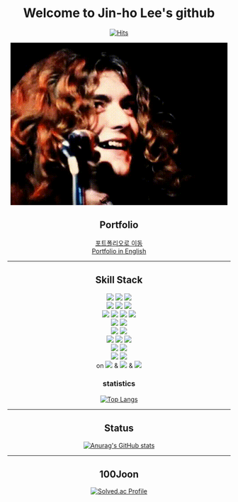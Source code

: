 <div align="center">

# Welcome to Jin-ho Lee's github

[![Hits](https://hits.seeyoufarm.com/api/count/incr/badge.svg?url=https%3A%2F%2Fgithub.com%2Fjhlee9462&count_bg=%23BE60FF&title_bg=%2385BFE3&icon=&icon_color=%23E7E7E7&title=hits&edge_flat=false)](https://github.com/jhlee9462)

![RobertPlant.gif](RobertPlant.gif)

## Portfolio

[포트폴리오로 이동](https://led-zeppelin.notion.site/jhlee9462-994613adcbe04427a5e8c21f2c72a2d8?pvs=4)
<br>
[Portfolio in English](https://led-zeppelin.notion.site/jhlee9462-994613adcbe04427a5e8c21f2c72a2d8?pvs=4)

---

## Skill Stack

<img src="https://img.shields.io/badge/c-A8B9CC?style=flat-square&logo=c&logoColor=white"/>
<img src="https://img.shields.io/badge/c++-00599C?style=flat-square&logo=cplusplus&logoColor=white"/>
<img src="https://img.shields.io/badge/java-FFFFFF?style=flat-square&logo=openjdk&logoColor=black"/>
<br>
<img src="https://img.shields.io/badge/html5-E34F26?style=flat-square&logo=html5&logoColor=white"/>
<img src="https://img.shields.io/badge/css3-1572B6?style=flat-square&logo=css3&logoColor=white"/>
<img src="https://img.shields.io/badge/javascript-F7DF1E?style=flat-square&logo=javascript&logoColor=black"/>
<br>
<img src="https://img.shields.io/badge/spring-6DB33F?style=flat-square&logo=spring&logoColor=white"/>
<img src="https://img.shields.io/badge/springboot-6DB33F?style=flat-square&logo=springboot&logoColor=white"/>
<img src="https://img.shields.io/badge/gradle-02303A?style=flat-square&logo=gradle&logoColor=white"/>
<img src="https://img.shields.io/badge/junit5-25A162?style=flat-square&logo=junit5&logoColor=white"/>
<br>
<img src="https://img.shields.io/badge/php-777BB4?style=flat-square&logo=php&logoColor=white"/>
<img src="https://img.shields.io/badge/laravel-FF2D20?style=flat-square&logo=laravel&logoColor=white"/>
<br>
<img src="https://img.shields.io/badge/python-3776AB?style=flat-square&logo=python&logoColor=white"/>
<img src="https://img.shields.io/badge/django-092E20?style=flat-square&logo=django&logoColor=white"/>
<br>
<img src="https://img.shields.io/badge/oracle-F80000?style=flat-square&logo=oracle&logoColor=white"/>
<img src="https://img.shields.io/badge/mysql-4479A1?style=flat-square&logo=mysql&logoColor=white"/>
<img src="https://img.shields.io/badge/mariadb-1F305F?style=flat-square&logo=mariadb&logoColor=white"/>
<br>
<img src="https://img.shields.io/badge/react-61DAFB?style=flat-square&logo=React&logoColor=white"/>
<img src="https://img.shields.io/badge/sass-CC6699?style=flat-square&logo=sass&logoColor=white"/>
<br>
<img src="https://img.shields.io/badge/visual studio code-007ACC?style=flat-square&logo=visualstudiocode&logoColor=white"/>
<img src="https://img.shields.io/badge/intellij IDEA-000000?style=flat-square&logo=intellijidea&logoColor=white"/>
<br>
on 
<img src="https://img.shields.io/badge/ubuntu-E95420?style=flat-square&logo=ubuntu&logoColor=white"/>
&
<img src="https://img.shields.io/badge/windows-0078D6?style=flat-square&logo=windows&logoColor=white"/>
&
<img src="https://img.shields.io/badge/aws-232F3E?style=flat-square&logo=amazonaws&logoColor=white"/>

### statistics

[![Top Langs](https://github-readme-stats.vercel.app/api/top-langs/?username=jhlee9462&layout=compact&langs_count=10)](https://github.com/anuraghazra/github-readme-stats)

---

## Status

[![Anurag's GitHub stats](https://github-readme-stats.vercel.app/api?username=jhlee9462&show_icons=true&theme=tokyonight)](https://github.com/anuraghazra/github-readme-stats)


---

## 100Joon

[![Solved.ac Profile](http://mazassumnida.wtf/api/v2/generate_badge?boj=jhlee9462)](https://solved.ac/jhlee9462/)

</div>

